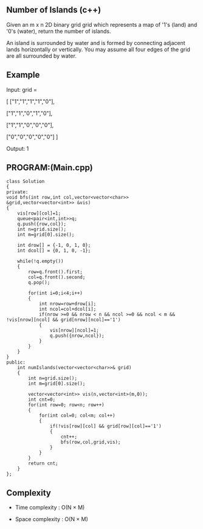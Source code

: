 ## Number of Islands (c++)

Given an m x n 2D binary grid grid which represents a map of '1's (land) and '0's (water), return the number of islands.

An island is surrounded by water and is formed by connecting adjacent lands horizontally or vertically. You may assume all four edges of the grid are all surrounded by water.

## Example
Input: grid = 

[  ["1","1","1","1","0"],

  ["1","1","0","1","0"],
  
  ["1","1","0","0","0"],
  
  ["0","0","0","0","0"] ]

Output: 1
## PROGRAM:(Main.cpp)
```
class Solution 
{
private:
void bfs(int row,int col,vector<vector<char>> &grid,vector<vector<int>> &vis)
{
    vis[row][col]=1;
    queue<pair<int,int>>q;
    q.push({row,col});
    int n=grid.size();
    int m=grid[0].size();

    int drow[] = {-1, 0, 1, 0};
    int dcol[] = {0, 1, 0, -1};
    
    while(!q.empty())
    {
        row=q.front().first;
        col=q.front().second;
        q.pop();

        for(int i=0;i<4;i++)
        {
            int nrow=row+drow[i];
            int ncol=col+dcol[i];
            if(nrow >=0 && nrow < n && ncol >=0 && ncol < m && !vis[nrow][ncol] && grid[nrow][ncol]=='1')
            {
                vis[nrow][ncol]=1;
                q.push({nrow,ncol});
            }
        }
    }
}
public:
    int numIslands(vector<vector<char>>& grid) 
    {
        int n=grid.size();
        int m=grid[0].size();

        vector<vector<int>> vis(n,vector<int>(m,0));
        int cnt=0;
        for(int row=0; row<n; row++)
        {
            for(int col=0; col<m; col++)
            {
                if(!vis[row][col] && grid[row][col]=='1')
                {
                    cnt++;
                    bfs(row,col,grid,vis);
                }
            }
        }  
        return cnt;  
    }
};
```
## Complexity
- Time complexity : O(N × M)

- Space complexity : O(N × M)
